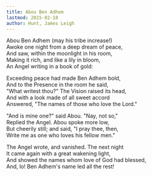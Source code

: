 ```yaml
---
title: Abou Ben Adhem
lastmod: 2015-02-18
author: Hunt, James Leigh
---
```

Abou Ben Adhem (may his tribe increase!)  
Awoke one night from a deep dream of peace,  
And saw, within the moonlight in his room,  
Making it rich, and like a lily in bloom,  
An Angel writing in a book of gold:  

Exceeding peace had made Ben Adhem bold,  
And to the Presence in the room he said,  
&quot;What writest thou?&quot; The Vision raised its head,  
And with a look made of all sweet accord  
Answered, &quot;The names of those who love the Lord.&quot;  

&quot;And is mine one?&quot; said Abou. &quot;Nay, not so,&quot;  
Replied the Angel. Abou spoke more low,  
But cheerily still; and said, &quot;I pray thee, then,  
Write me as one who loves his fellow men.&quot;  

The Angel wrote, and vanished. The next night  
It came again with a great wakening light,  
And showed the names whom love of God had blessed,  
And, lo! Ben Adhem's name led all the rest!

